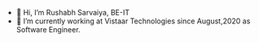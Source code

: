 - 👋 Hi, I’m Rushabh Sarvaiya, BE-IT
- 🌱 I’m currently working at Vistaar Technologies since August,2020 as Software Engineer.

<!---
rushabhsr/rushabhsr is a ✨ special ✨ repository because its `README.md` (this file) appears on your GitHub profile.
You can click the Preview link to take a look at your changes.
--->
